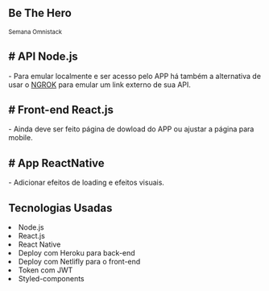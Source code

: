## Be The Hero

<small>Semana Omnistack</small>

## # API Node.js

<p>- Para emular localmente e ser acesso pelo APP há também a alternativa de usar o <a href="https://ngrok.com/">NGROK</a> para emular um link externo de sua API.</p>

## # Front-end React.js

<p>- Ainda deve ser feito página de dowload do APP ou ajustar a página para mobile.</p>

## # App ReactNative

<p>- Adicionar efeitos de loading e efeitos visuais.</p>

## Tecnologias Usadas

<li>Node.js</li>
<li>React.js</li>
<li>React Native</li>
<li>Deploy com Heroku para back-end</li>
<li>Deploy com Netlifly para o front-end</li>
<li>Token com JWT</li>
<li>Styled-components</li>

